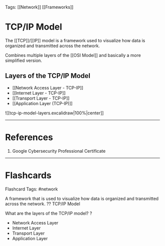 Tags: [[Network]] [[Frameworks]]
# TCP/IP Model

The [[TCP]]/[[IP]] model is a framework used to visualize how data is organized and transmitted across the network.

Combines multiple layers of the [[OSI Model]] and basically a more simplified version.

## Layers of the TCP/IP Model
- [[Network Access Layer - TCP-IP]]
- [[Internet Layer - TCP-IP]]
- [[Transport Layer - TCP-IP]]
- [[Application Layer (TCP-IP)]]

![[tcp-ip-model-layers.excalidraw|100%|center]]

---
# References

1. Google Cybersecurity Professional Certificate

---
# Flashcards

Flashcard Tags: #network 

A framework that is used to visualize how data is organized and transmitted across the network.
??
TCP/IP Model
<!--SR:!2024-05-17,13,290!2024-05-24,13,250-->

What are the layers of the TCP/IP model?
?
- Network Access Layer
- Internet Layer
- Transport Layer
- Application Layer
<!--SR:!2024-05-20,9,250-->